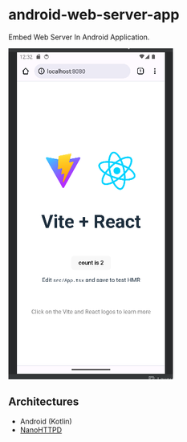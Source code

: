 # android-web-server-app

Embed Web Server In Android Application.

![](./images/test.png)

## Architectures

- Android (Kotlin)
- [NanoHTTPD](https://github.com/NanoHttpd/nanohttpd)
